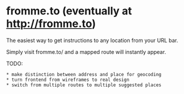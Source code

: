 # fromme.to (eventually at http://fromme.to)

The easiest way to get instructions to any location from your URL bar.

Simply visit fromme.to/<location> and a mapped route will instantly appear.

TODO:

    * make distinction between address and place for geocoding
    * turn frontend from wireframes to real design
    * switch from multiple routes to multiple suggested places